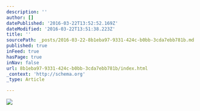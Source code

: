 ```yaml
---
description: ''
author: []
datePublished: '2016-03-22T13:52:52.169Z'
dateModified: '2016-03-22T13:51:38.223Z'
title: ''
sourcePath: _posts/2016-03-22-8b1eba97-9331-424c-b0bb-3cda7ebb781b.md
published: true
inFeed: true
hasPage: true
inNav: false
url: 8b1eba97-9331-424c-b0bb-3cda7ebb781b/index.html
_context: 'http://schema.org'
_type: Article

---
```

![](https://the-grid-user-content.s3-us-west-2.amazonaws.com/22900c48-9afe-49c0-98c7-f1fd36236aa6.png)